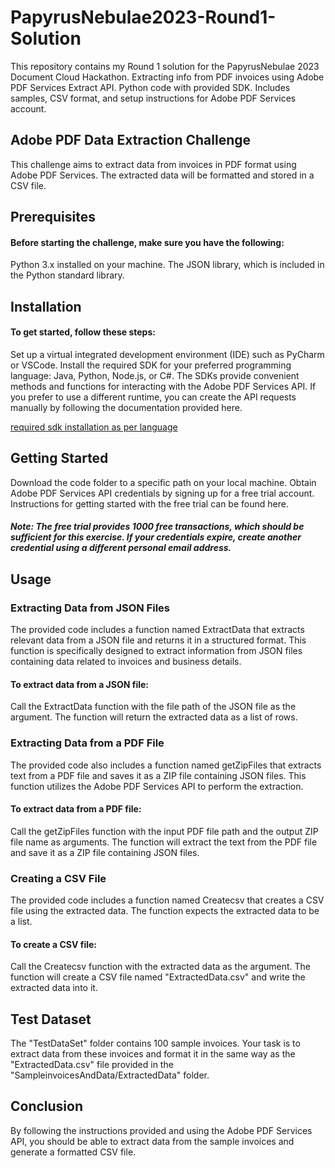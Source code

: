 # PapyrusNebulae2023-Round1-Solution
This repository contains my Round 1 solution for the PapyrusNebulae 2023 Document Cloud Hackathon. Extracting info from PDF invoices using Adobe PDF Services Extract API. Python code with provided SDK. Includes samples, CSV format, and setup instructions for Adobe PDF Services account.

## Adobe PDF Data Extraction Challenge
This challenge aims to extract data from invoices in PDF format using Adobe PDF Services. The extracted data will be formatted and stored in a CSV file.

## Prerequisites
#### Before starting the challenge, make sure you have the following:

Python 3.x installed on your machine.
The JSON library, which is included in the Python standard library.

## Installation
#### To get started, follow these steps:

Set up a virtual integrated development environment (IDE) such as PyCharm or VSCode.
Install the required SDK for your preferred programming language: Java, Python, Node.js, or C#. The SDKs provide convenient methods and functions for interacting with the Adobe PDF Services API. If you prefer to use a different runtime, you can create the API requests manually by following the documentation provided here.

[required sdk installation as per language]( https://developer.adobe.com/document-services/apis/pdf-extract/ )

## Getting Started
Download the code folder to a specific path on your local machine.
Obtain Adobe PDF Services API credentials by signing up for a free trial account. Instructions for getting started with the free trial can be found here.

##### Note: The free trial provides 1000 free transactions, which should be sufficient for this exercise. If your credentials expire, create another credential using a different personal email address.

## Usage
### Extracting Data from JSON Files
The provided code includes a function named ExtractData that extracts relevant data from a JSON file and returns it in a structured format. This function is specifically designed to extract information from JSON files containing data related to invoices and business details.

#### To extract data from a JSON file:

Call the ExtractData function with the file path of the JSON file as the argument.
The function will return the extracted data as a list of rows.
### Extracting Data from a PDF File
The provided code also includes a function named getZipFiles that extracts text from a PDF file and saves it as a ZIP file containing JSON files. This function utilizes the Adobe PDF Services API to perform the extraction.

#### To extract data from a PDF file:

Call the getZipFiles function with the input PDF file path and the output ZIP file name as arguments.
The function will extract the text from the PDF file and save it as a ZIP file containing JSON files.
### Creating a CSV File
The provided code includes a function named Createcsv that creates a CSV file using the extracted data. The function expects the extracted data to be a list.

#### To create a CSV file:

Call the Createcsv function with the extracted data as the argument.
The function will create a CSV file named "ExtractedData.csv" and write the extracted data into it.
## Test Dataset
The "TestDataSet" folder contains 100 sample invoices. Your task is to extract data from these invoices and format it in the same way as the "ExtractedData.csv" file provided in the "SampleinvoicesAndData/ExtractedData" folder.

## Conclusion
By following the instructions provided and using the Adobe PDF Services API, you should be able to extract data from the sample invoices and generate a formatted CSV file.
